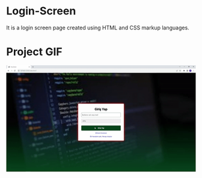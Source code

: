 <h1>Login-Screen</h1>

It is a login screen page created using HTML and CSS markup languages.

<h1>Project GIF</h1>

<img src="project.gif"/>